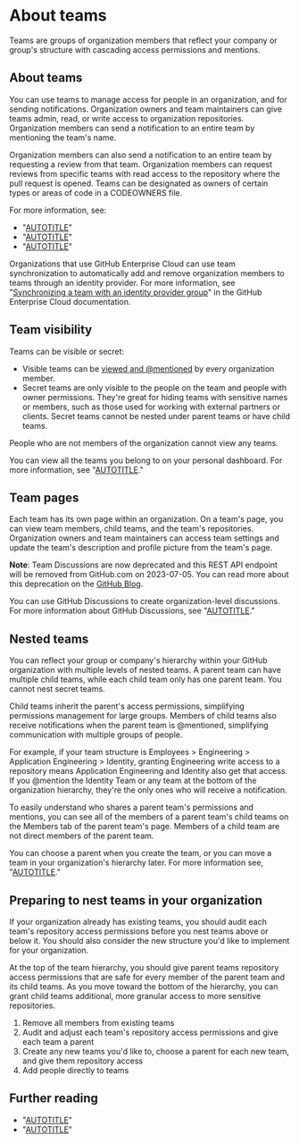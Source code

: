 # About teams

Teams are groups of organization members that reflect your company or group's structure with cascading access permissions and mentions.

## About teams

You can use teams to manage access for people in an organization, and for sending notifications. Organization owners and team maintainers can give teams admin, read, or write access to organization repositories. Organization members can send a notification to an entire team by mentioning the team's name.

Organization members can also send a notification to an entire team by requesting a review from that team. Organization members can request reviews from specific teams with read access to the repository where the pull request is opened. Teams can be designated as owners of certain types or areas of code in a CODEOWNERS file.

For more information, see:
- "[AUTOTITLE](/organizations/managing-user-access-to-your-organizations-repositories/managing-repository-roles/managing-team-access-to-an-organization-repository)"
- "[AUTOTITLE](/get-started/writing-on-github/getting-started-with-writing-and-formatting-on-github/basic-writing-and-formatting-syntax#mentioning-people-and-teams)"
- "[AUTOTITLE](/repositories/managing-your-repositorys-settings-and-features/customizing-your-repository/about-code-owners)"

Organizations that use GitHub Enterprise Cloud can use team synchronization to automatically add and remove organization members to teams through an identity provider. For more information, see "[Synchronizing a team with an identity provider group](/enterprise-cloud@latest/organizations/organizing-members-into-teams/synchronizing-a-team-with-an-identity-provider-group)" in the GitHub Enterprise Cloud documentation.

## Team visibility

Teams can be visible or secret:

- Visible teams can be [viewed and @mentioned](/get-started/writing-on-github/getting-started-with-writing-and-formatting-on-github/basic-writing-and-formatting-syntax#mentioning-people-and-teams) by every organization member.
- Secret teams are only visible to the people on the team and people with owner permissions. They're great for hiding teams with sensitive names or members, such as those used for working with external partners or clients. Secret teams cannot be nested under parent teams or have child teams.

People who are not members of the organization cannot view any teams.

You can view all the teams you belong to on your personal dashboard. For more information, see "[AUTOTITLE](/account-and-profile/setting-up-and-managing-your-personal-account-on-github/managing-personal-account-settings/about-your-personal-dashboard#finding-your-top-repositories-and-teams)."

## Team pages

Each team has its own page within an organization. On a team's page, you can view team members, child teams, and the team's repositories. Organization owners and team maintainers can access team settings and update the team's description and profile picture from the team's page.

<div class="ghd-spotlight ghd-spotlight-note border rounded-1 my-3 p-3 f5 color-border-accent-emphasis color-bg-accent">

**Note**: Team Discussions are now deprecated and this REST API endpoint will be removed from GitHub.com on 2023-07-05. You can read more about this deprecation on the [GitHub Blog](https://github.blog/changelog/2023-02-08-sunset-notice-team-discussions/).

You can use GitHub Discussions to create organization-level discussions. For more information about GitHub Discussions, see "[AUTOTITLE](/discussions)."

</div>

## Nested teams

You can reflect your group or company's hierarchy within your GitHub organization with multiple levels of nested teams. A parent team can have multiple child teams, while each child team only has one parent team. You cannot nest secret teams.

Child teams inherit the parent's access permissions, simplifying permissions management for large groups. Members of child teams also receive notifications when the parent team is @mentioned, simplifying communication with multiple groups of people.

For example, if your team structure is Employees > Engineering > Application Engineering > Identity, granting Engineering write access to a repository means Application Engineering and Identity also get that access. If you @mention the Identity Team or any team at the bottom of the organization hierarchy, they're the only ones who will receive a notification.

To easily understand who shares a parent team's permissions and mentions, you can see all of the members of a parent team's child teams on the Members tab of the parent team's page. Members of a child team are not direct members of the parent team.

You can choose a parent when you create the team, or you can move a team in your organization's hierarchy later. For more information see, "[AUTOTITLE](/organizations/organizing-members-into-teams/moving-a-team-in-your-organizations-hierarchy)."

## Preparing to nest teams in your organization

If your organization already has existing teams, you should audit each team's repository access permissions before you nest teams above or below it. You should also consider the new structure you'd like to implement for your organization.

At the top of the team hierarchy, you should give parent teams repository access permissions that are safe for every member of the parent team and its child teams. As you move toward the bottom of the hierarchy, you can grant child teams additional, more granular access to more sensitive repositories.

1. Remove all members from existing teams
1. Audit and adjust each team's repository access permissions and give each team a parent
1. Create any new teams you'd like to, choose a parent for each new team, and give them repository access
1. Add people directly to teams

## Further reading

- "[AUTOTITLE](/organizations/organizing-members-into-teams/creating-a-team)"
- "[AUTOTITLE](/organizations/organizing-members-into-teams/adding-organization-members-to-a-team)"
